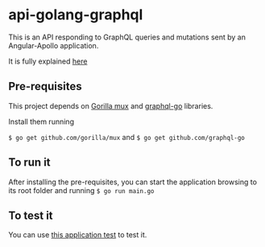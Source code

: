# api-golang-graphql

This is an API responding to GraphQL queries and mutations sent by an Angular-Apollo application.

It is fully explained [here](https://medium.com/@maumribeiro/my-first-graphql-server-in-go-responding-to-apollo-bd1c11426572)

## Pre-requisites

This project depends on [Gorilla mux](http://www.gorillatoolkit.org/pkg/mux) and [graphql-go](https://github.com/graphql-go/graphql) libraries.

Install them running

`$ go get github.com/gorilla/mux` and `$ go get github.com/graphql-go`

## To run it

After installing the pre-requisites, you can start the application browsing to its root folder and running `$ go run main.go`

## To test it

You can use [this application test](https://github.com/morris-ribs/graphql-apolloclient-angular) to test it.
